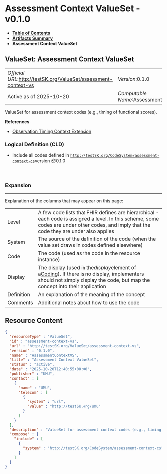 # Assessment Context ValueSet - v0.1.0

* [**Table of Contents**](toc.md)
* [**Artifacts Summary**](artifacts.md)
* **Assessment Context ValueSet**

## ValueSet: Assessment Context ValueSet 

| | |
| :--- | :--- |
| *Official URL*:http://testSK.org/ValueSet/assessment-context-vs | *Version*:0.1.0 |
| Active as of 2025-10-20 | *Computable Name*:AssessmentContextVS |

 
ValueSet for assessment context codes (e.g., timing of functional scores). 

 **References** 

* [Observation Timing Context Extension](StructureDefinition-observation-timing-context-ext.md)

### Logical Definition (CLD)

* Include all codes defined in [`http://testSK.org/CodeSystem/assessment-context-cs`](CodeSystem-assessment-context-cs.md)version 📦0.1.0

 

### Expansion

-------

 Explanation of the columns that may appear on this page: 

| | |
| :--- | :--- |
| Level | A few code lists that FHIR defines are hierarchical - each code is assigned a level. In this scheme, some codes are under other codes, and imply that the code they are under also applies |
| System | The source of the definition of the code (when the value set draws in codes defined elsewhere) |
| Code | The code (used as the code in the resource instance) |
| Display | The display (used in the*display*element of a[Coding](http://hl7.org/fhir/R5/datatypes.html#Coding)). If there is no display, implementers should not simply display the code, but map the concept into their application |
| Definition | An explanation of the meaning of the concept |
| Comments | Additional notes about how to use the code |



## Resource Content

```json
{
  "resourceType" : "ValueSet",
  "id" : "assessment-context-vs",
  "url" : "http://testSK.org/ValueSet/assessment-context-vs",
  "version" : "0.1.0",
  "name" : "AssessmentContextVS",
  "title" : "Assessment Context ValueSet",
  "status" : "active",
  "date" : "2025-10-20T12:40:55+00:00",
  "publisher" : "UMU",
  "contact" : [
    {
      "name" : "UMU",
      "telecom" : [
        {
          "system" : "url",
          "value" : "http://testSK.org/umu"
        }
      ]
    }
  ],
  "description" : "ValueSet for assessment context codes (e.g., timing of functional scores).",
  "compose" : {
    "include" : [
      {
        "system" : "http://testSK.org/CodeSystem/assessment-context-cs"
      }
    ]
  }
}

```
